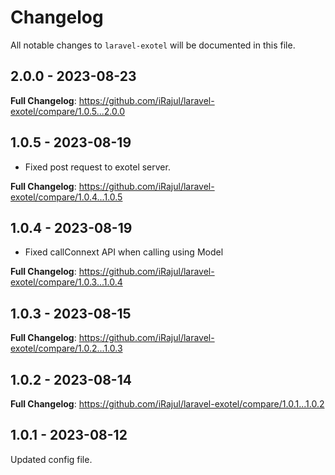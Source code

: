# Changelog

All notable changes to `laravel-exotel` will be documented in this file.

## 2.0.0 - 2023-08-23

**Full Changelog**: https://github.com/iRajul/laravel-exotel/compare/1.0.5...2.0.0

## 1.0.5 - 2023-08-19

- Fixed post request to exotel server.

**Full Changelog**: https://github.com/iRajul/laravel-exotel/compare/1.0.4...1.0.5

## 1.0.4 - 2023-08-19

- Fixed callConnext API when calling using Model

**Full Changelog**: https://github.com/iRajul/laravel-exotel/compare/1.0.3...1.0.4

## 1.0.3 - 2023-08-15

**Full Changelog**: https://github.com/iRajul/laravel-exotel/compare/1.0.2...1.0.3

## 1.0.2 - 2023-08-14

**Full Changelog**: https://github.com/iRajul/laravel-exotel/compare/1.0.1...1.0.2

## 1.0.1 - 2023-08-12

Updated config file.
